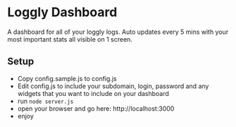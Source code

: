 # Loggly Dashboard
A dashboard for all of your loggly logs.  Auto updates every 5 mins with your most important stats all visible on 1 screen.

## Setup
- Copy config.sample.js to config.js
- Edit config.js to include your subdomain, login, password and any widgets that you want to include on your dashboard
- run `node server.js`
- open your browser and go here: http://localhost:3000
- enjoy

